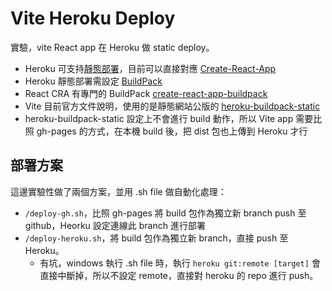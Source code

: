 # Vite Heroku Deploy
實驗，vite React app 在 Heroku 做 static deploy。

- Heroku 可支持[靜態部署](https://blog.heroku.com/deploying-react-with-zero-configuration)，目前可以直接對應 [Create-React-App](https://create-react-app.dev/docs/deployment#heroku)
- Heroku 靜態部署需設定 [BuildPack](https://devcenter.heroku.com/articles/buildpacks)
- React CRA 有專門的 BuildPack [create-react-app-buildpack](https://github.com/mars/create-react-app-buildpack)
- Vite 目前官方文件說明，使用的是靜態網站公版的 [
heroku-buildpack-static](https://github.com/heroku/heroku-buildpack-static)
- heroku-buildpack-static 設定上不會進行 build 動作，所以 Vite app 需要比照 gh-pages 的方式，在本機 build 後，把 dist 包也上傳到 Heroku 才行

## 部署方案
這邊實驗性做了兩個方案，並用 .sh file 做自動化處理：
- `/deploy-gh.sh`，比照 gh-pages 將 build 包作為獨立新 branch push 至 github，Heorku 設定連線此 branch 進行部署
- `/deploy-heroku.sh`，將 build 包作為獨立新 branch，直接 push 至 Heroku。
  - 有坑，windows 執行 .sh file 時，執行 `heroku git:remote [target]` 會直接中斷掉，所以不設定 remote，直接對 heroku 的 repo 進行 push。
